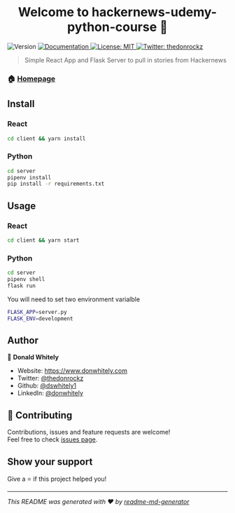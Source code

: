 <h1 align="center">Welcome to hackernews-udemy-python-course 👋</h1>
<p>
  <img alt="Version" src="https://img.shields.io/badge/version-1.0.0-blue.svg?cacheSeconds=2592000" />
  <a href="https://github.com/dswhitely1/hackernews-udemy-python-course/blob/master/README.md" target="_blank">
    <img alt="Documentation" src="https://img.shields.io/badge/documentation-yes-brightgreen.svg" />
  </a>
  <a href="https://github.com/dswhitely1/hackernews-udemy-python-course/blob/master/LICENSE" target="_blank">
    <img alt="License: MIT" src="https://img.shields.io/badge/License-MIT-brightgreen.svg" />
  </a>
  <a href="https://twitter.com/thedonrockz" target="_blank">
    <img alt="Twitter: thedonrockz" src="https://img.shields.io/twitter/follow/thedonrockz.svg?style=social" />
  </a>
</p>

> Simple React App and Flask Server to pull in stories from Hackernews

### 🏠 [Homepage](https://github.com/dswhitely1/hackernews-udemy-python-course/blob/master/README.md)

## Install

### React

```sh
cd client && yarn install
```

### Python
```sh
cd server
pipenv install
pip install -r requirements.txt
```

## Usage

### React

```sh
cd client && yarn start
```

### Python

```sh
cd server
pipenv shell
flask run
```

<p>You will need to set two environment varialble</p>

```sh
FLASK_APP=server.py
FLASK_ENV=development
```

## Author

👤 **Donald Whitely**

* Website: https://www.donwhitely.com
* Twitter: [@thedonrockz](https://twitter.com/thedonrockz)
* Github: [@dswhitely1](https://github.com/dswhitely1)
* LinkedIn: [@donwhitely](https://linkedin.com/in/donwhitely)

## 🤝 Contributing

Contributions, issues and feature requests are welcome!<br />Feel free to check [issues page](https://github.com/dswhitely1/hackernews-udemy-python-course/issues). 

## Show your support

Give a ⭐️ if this project helped you!

***
_This README was generated with ❤️ by [readme-md-generator](https://github.com/kefranabg/readme-md-generator)_